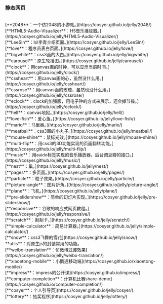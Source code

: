 ### 静态网页
<br>
[**2048**：一个仿2048的小游戏。](https://cosyer.github.io/jelly/2048/)<br>
[**HTML5-Audio-Visualizer**：H5音乐播放器。](https://cosyer.github.io/jelly/HTML5-Audio-Visualizer/)<br>
[**LeeSin**：lol李青介绍页面。](https://cosyer.github.io/jelly/LeeSin/)<br>
[**love**：程序员表白页面。](https://cosyer.github.io/jelly/love/)<br>
[**bigwhite**：css3画的大白。](https://cosyer.github.io/jelly/bigwhite/)<br>
[**carousel**：原生轮播图。](https://cosyer.github.io/jelly/carousel/)<br>
[**clock**：用canvas画的时钟，可以显示当前时间。](https://cosyer.github.io/jelly/clock/)<br>
[**cssheart**：用canvas画的心，虽然没什么用。](https://cosyer.github.io/jelly/cssheart/)<br>
[**cssrose**：用canvas画的玫瑰，虽然也没什么用。](https://cosyer.github.io/jelly/cssrose/)<br>
[**eclock**：clock的加强版，用电子钟的方式来展示，还会掉节操。](https://cosyer.github.io/jelly/eclock/)<br>
[**hell**：canvas地狱。](https://cosyer.github.io/jelly/hell/)<br>
[**love-fish**：爱心鱼。](https://cosyer.github.io/jelly/love-fish/)<br>
[**mario**：马里奥。](https://cosyer.github.io/jelly/mario/)<br>
[**meatball**：css3画的小丸子。](https://cosyer.github.io/jelly/meatball/)<br>
[**mouse-shine**：鼠标光效。](https://cosyer.github.io/jelly/mouse-shine/)<br>
[**multi-flip**：用css3的3D功能实现的页面翻转功能。](https://cosyer.github.io/jelly/multi-flip/)<br>
[**music**：用auido标签实现的音乐播放器，后台调豆瓣的接口。](https://cosyer.github.io/jelly/music/)<br>
[**nest**：巢。](https://cosyer.github.io/jelly/nest/)<br>
[**pages**：多页面。](https://cosyer.github.io/jelly/pages/)<br>
[**particle**：粒子效果。](https://cosyer.github.io/jelly/particle/)<br>
[**picture-angle**：图片折角。](https://cosyer.github.io/jelly/picture-angle/)<br>
[**plane**：飞机。](https://cosyer.github.io/jelly/plane/)<br>
[**pre-slidershow**：简单的幻灯片实现。](https://cosyer.github.io/jelly/pre-slidershow/)<br>
[**responsive**：谷歌的响应式网页教程。](https://cosyer.github.io/jelly/responsive/)<br>
[**scratch**：刮刮卡。](https://cosyer.github.io/jelly/scratch/)<br>
[**simple-calculator**：简易计算器。](https://cosyer.github.io/jelly/simple-calculator/)<br>
[**snow**：css3飞舞的雪花](https://cosyer.github.io/jelly/snow/)<br>
**utils**：对原生js的封装常用的功能。<br>
[**weibo-translation**：仿微博过渡效果](https://cosyer.github.io/jelly/weibo-translation/)<br>
[**xiaoetong-mobile**：小鹅通移动端](https://cosyer.github.io/xiaoetong-mobile/)<br>
[**impress**：impress的公开课](https://cosyer.github.io/impress/)<br>
[**computer-completion**：计算机比赛share-demo](https://cosyer.github.io/computer-completion/)<br>
[**cosyer**：个人引导页](https://cosyer.github.io/jelly/cosyer/)<br>
[**lottery**：抽奖程序](https://cosyer.github.io/jelly/lottery/)<br>